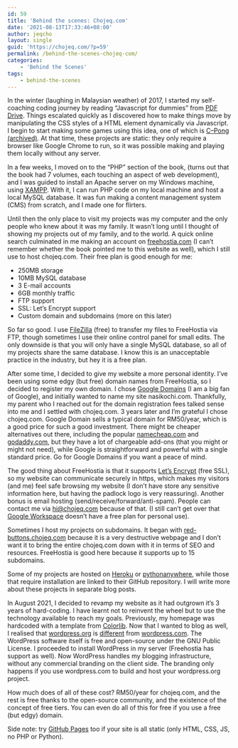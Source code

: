 ```yaml
---
id: 59
title: 'Behind the scenes: Chojeq.com'
date: '2021-08-13T17:33:46+08:00'
author: jeqcho
layout: single
guid: 'https://chojeq.com/?p=59'
permalink: /behind-the-scenes-chojeq-com/
categories:
    - 'Behind the Scenes'
tags:
    - behind-the-scenes
---
```


In the winter (laughing in Malaysian weather) of 2017, I started my self-coaching coding journey by reading “Javascript for dummies” from [PDF Drive](https://www.pdfdrive.com/). Things escalated quickly as I discovered how to make things move by manipulating the CSS styles of a HTML element dynamically via Javascript. I begin to start making some games using this idea, one of which is [C](https://archive.chojeq.com/games/game.php)[–](https://archive.chojeq.com/games/game.php)[Pong (archived)](https://archive.chojeq.com/games/game.php). At that time, these projects are static: they only require a browser like Google Chrome to run, so it was possible making and playing them locally without any server.

In a few weeks, I moved on to the “PHP” section of the book, (turns out that the book had 7 volumes, each touching an aspect of web development), and I was guided to install an Apache server on my Windows machine, using [XAMPP](https://www.apachefriends.org/index.html). With it, I can run PHP code on my local machine and host a local MySQL database. It was fun making a content management system (CMS) from scratch, and I made one for flirters.

Until then the only place to visit my projects was my computer and the only people who knew about it was my family. It wasn’t long until I thought of showing my projects out of my family, and to the world. A quick online search culminated in me making an account on [freehostia.com](https://www.freehostia.com/) (I can’t remember whether the book pointed me to this website as well), which I still use to host chojeq.com. Their free plan is good enough for me:

- 250MB storage
- 10MB MySQL database
- 3 E-mail accounts
- 6GB monthly traffic
- FTP support
- SSL: Let’s Encrypt support
- Custom domain and subdomains (more on this later)

So far so good. I use [FileZilla](https://filezilla-project.org/) (free) to transfer my files to FreeHostia via FTP, though sometimes I use their online control panel for small edits. The only downside is that you will only have a single MySQL database, so all of my projects share the same database. I know this is an unacceptable practice in the industry, but hey it is a free plan.

After some time, I decided to give my website a more personal identity. I’ve been using some edgy (but free) domain names from FreeHostia, so I decided to register my own domain. I chose [Google Domains](https://domains.google/) (I am a big fan of Google), and initially wanted to name my site nasikochi.com. Thankfully, my parent who I reached out for the domain registration fees talked sense into me and I settled with chojeq.com. 3 years later and I’m grateful I chose chojeq.com. Google Domain sells a typical domain for RM50/year, which is a good price for such a good investment. There might be cheaper alternatives out there, including the popular [namecheap.com](https://www.namecheap.com/) and [godaddy.com](https://my.godaddy.com/), but they have a lot of chargeable add-ons (that you might or might not need), while Google is straightforward and powerful with a single standard price. Go for Google Domains if you want a peace of mind.

The good thing about FreeHostia is that it supports [Let’s Encrypt](https://letsencrypt.org/) (free SSL), so my website can communicate securely in https, which makes my visitors (and me) feel safe browsing my website (I don’t have store any sensitive information here, but having the padlock logo is very reassuring). Another bonus is email hosting (send/receive/forward/anti-spam). People can contact me via hi@chojeq.com because of that. (I still can’t get over that [Google Workspace](https://workspace.google.com/) doesn’t have a free plan for personal use).

Sometimes I host my projects on subdomains. It began with [red-buttons.chojeq.com](https://red-buttons.chojeq.com/) because it is a very destructive webpage and I don’t want it to bring the entire chojeq.com down with it in terms of SEO and resources. FreeHostia is good here because it supports up to 15 subdomains.

Some of my projects are hosted on [Heroku](https://www.heroku.com/) or [pythonanywhere](https://www.pythonanywhere.com/), while those that require installation are linked to their GitHub repository. I will write more about these projects in separate blog posts.

In August 2021, I decided to revamp my website as it had outgrown it’s 3 years of hard-coding. I have learnt not to reinvent the wheel but to use the technology available to reach my goals. Previously, my homepage was hardcoded with a template from [Colorlib](https://colorlib.com/). Now that I wanted to blog as well, I realised that [wordpress.org](https://wordpress.org/) is [different](https://www.wpbeginner.com/beginners-guide/self-hosted-wordpress-org-vs-free-wordpress-com-infograph/) from [wordpress.com](https://wordpress.com/). The WordPress software itself is free and open-source under the GNU Public License. I proceeded to install WordPress in my server (Freehostia has support as well). Now WordPress handles my blogging infrastructure, without any commercial branding on the client side. The branding only happens if you use wordpress.com to build and host your wordpress.org project.

How much does of all of these cost? RM50/year for chojeq.com, and the rest is free thanks to the open-source community, and the existence of the concept of free tiers. You can even do all of this for free if you use a free (but edgy) domain.

Side note: try [GitHub Pages](https://pages.github.com/) too if your site is all static (only HTML, CSS, JS, no PHP or Python).